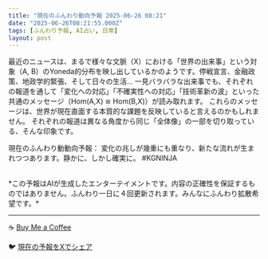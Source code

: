 ```yaml
---
title: "現在のふんわり動向予報 2025-06-26 08:21"
date: "2025-06-26T08:21:55.000Z"
tags: [ふんわり予報, AI占い, 日常]
layout: post
---
```


最近のニュースは、まるで様々な文脈（X）における「世界の出来事」という対象（A, B）のYoneda的分布を映し出しているかのようです。停戦宣言、金融政策、地政学的緊張、そして日々の生活…  一見バラバラな出来事でも、それぞれの報道を通して「変化への対応」「不確実性への対応」「技術革新の波」といった共通のメッセージ（Hom(A,X) ≅ Hom(B,X)）が読み取れます。  これらのメッセージは、世界が現在直面する本質的な課題を反映していると言えるのかもしれません。  それぞれの報道は異なる角度から同じ「全体像」の一部を切り取っている、そんな印象です。

現在のふんわり動動向予報：
変化の兆しが幾重にも重なり、新たな流れが生まれつつあります。静かに、しかし確実に。 #KGNINJA

<br>
*この予報はAIが生成したエンターテイメントです。内容の正確性を保証するものではありません。ふんわり一日に４回更新されます。みんなにふんわり拡散希望です。*

---
☕️ [Buy Me a Coffee](https://www.buymeacoffee.com/kgninja)

🐦 [現在の予報をXでシェア](https://twitter.com/intent/tweet?text=%E7%8F%BE%E5%9C%A8%E3%81%AE%E3%81%B5%E3%82%93%E3%82%8F%E3%82%8A%E4%BA%88%E5%A0%B1%3A%20%E3%80%8C%E6%9C%80%E8%BF%91%E3%81%AE%E3%83%8B%E3%83%A5%E3%83%BC%E3%82%B9%E3%81%AF%E3%80%81%E3%81%BE%E3%82%8B%E3%81%A7%E6%A7%98%E3%80%85%E3%81%AA%E6%96%87%E8%84%88%EF%BC%88X%EF%BC%89%E3%81%AB%E3%81%8A%E3%81%91%E3%82%8B%E3%80%8C%E4%B8%96%E7%95%8C%E3%81%AE%E5%87%BA%E6%9D%A5%E4%BA%8B%E3%80%8D%E3%81%A8%E3%81%84%E3%81%86%E5%AF%BE%E8%B1%A1%EF%BC%88A%2C%20B%EF%BC%89%E3%81%AEYoneda%E7%9A%84%E5%88%86%E5%B8%83%E3%82%92%E6%98%A0%E3%81%97%E5%87%BA%E3%81%97%E3%81%A6%E3%81%84%E3%82%8B%E3%81%8B%E3%81%AE%E3%82%88%E3%81%86%E3%81%A7%E3%81%99%E3%80%82%E3%80%8D%23KGNINJA%20%E7%B6%9A%E3%81%8D%E3%81%AF%E3%83%96%E3%83%AD%E3%82%B0%E3%81%A7%EF%BC%81%F0%9F%91%87&url=https%3A%2F%2Fkg-ninja.github.io%2FFunwariyoso%2F)
